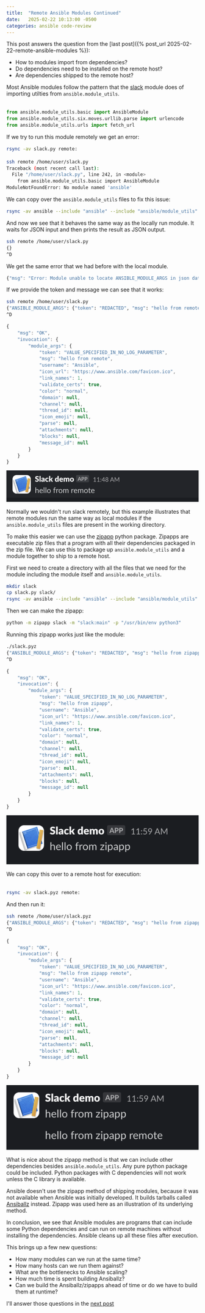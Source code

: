 ```yaml
---
title:  "Remote Ansible Modules Continued"
date:   2025-02-22 10:13:00 -0500
categories: ansible code-review
---
```


This post answers the question from the [last post]({% post_url 2025-02-22-remote-ansible-modules %}):

* How to modules import from dependencies?
* Do dependencies need to be installed on the remote host?
* Are dependencies shipped to the remote host?

Most Ansible modules follow the pattern that the
[slack](https://github.com/ansible-collections/community.general/blob/main/plugins/modules/slack.py)
module does of importing utilties from `ansible.module_utils`.


```python

from ansible.module_utils.basic import AnsibleModule
from ansible.module_utils.six.moves.urllib.parse import urlencode
from ansible.module_utils.urls import fetch_url

```


If we try to run this module remotely we get an error:


```bash
rsync -av slack.py remote:

ssh remote /home/user/slack.py
Traceback (most recent call last):
  File "/home/user/slack.py", line 242, in <module>
    from ansible.module_utils.basic import AnsibleModule
ModuleNotFoundError: No module named 'ansible'

```


We can copy over the `ansible.module_utils` files to fix this issue:


```bash
rsync -av ansible --include "ansible" --include "ansible/module_utils" --include "ansible/module_utils/**" --exclude "*" remote:
```

And now we see that it behaves the same way as the locally run module.
It waits for JSON input and then prints the result as JSON output.

```bash
ssh remote /home/user/slack.py
{}
^D

```

We get the same error that we had before with the local module.


```js
{"msg": "Error: Module unable to locate ANSIBLE_MODULE_ARGS in json data from stdin.  Unable to figure out what parameters were passed", "failed": true}
```


If we provide the token and message we can see that it works:

```bash
ssh remote /home/user/slack.py
{"ANSIBLE_MODULE_ARGS": {"token": "REDACTED", "msg": "hello from remote" }}
^D
```

```js
{
    "msg": "OK",
    "invocation": {
        "module_args": {
            "token": "VALUE_SPECIFIED_IN_NO_LOG_PARAMETER",
            "msg": "hello from remote",
            "username": "Ansible",
            "icon_url": "https://www.ansible.com/favicon.ico",
            "link_names": 1,
            "validate_certs": true,
            "color": "normal",
            "domain": null,
            "channel": null,
            "thread_id": null,
            "icon_emoji": null,
            "parse": null,
            "attachments": null,
            "blocks": null,
            "message_id": null
        }
    }
}
```

![App name](/assets/images/hello_from_remote.png)

Normally we wouldn't run slack remotely, but this example illustrates that
remote modules run the same way as local modules if the `ansible.module_utils`
files are present in the working directory.

To make this easier we can use the [zipapp](https://docs.python.org/3/library/zipapp.html) python package.
Zipapps are executable zip files that a program with all their dependencies packaged in the zip file. We can
use this to package up `ansible.module_utils` and a module together to ship to a remote host.

First we need to create a directory with all the files that we need for the module including the module itself
and `ansible.module_utils`.

```bash
mkdir slack
cp slack.py slack/
rsync -av ansible --include "ansible" --include "ansible/module_utils" --include "ansible/module_utils/**" --exclude "*" slack/
```

Then we can make the zipapp:

```bash
python -m zipapp slack -m "slack:main" -p "/usr/bin/env python3"
```

Running this zipapp works just like the module:

```bash
./slack.pyz
{"ANSIBLE_MODULE_ARGS": {"token": "REDACTED", "msg": "hello from zipapp" }}
^D
```


```js
{
    "msg": "OK",
    "invocation": {
        "module_args": {
            "token": "VALUE_SPECIFIED_IN_NO_LOG_PARAMETER",
            "msg": "hello from zipapp",
            "username": "Ansible",
            "icon_url": "https://www.ansible.com/favicon.ico",
            "link_names": 1,
            "validate_certs": true,
            "color": "normal",
            "domain": null,
            "channel": null,
            "thread_id": null,
            "icon_emoji": null,
            "parse": null,
            "attachments": null,
            "blocks": null,
            "message_id": null
        }
    }
}
```

![App name](/assets/images/hello_from_zipapp.png)


We can copy this over to a remote host for execution:

```bash

rsync -av slack.pyz remote:

```


And then run it:

```bash
ssh remote /home/user/slack.pyz
{"ANSIBLE_MODULE_ARGS": {"token": "REDACTED", "msg": "hello from zipapp remote"}}
^D
```

```js
{
    "msg": "OK",
    "invocation": {
        "module_args": {
            "token": "VALUE_SPECIFIED_IN_NO_LOG_PARAMETER",
            "msg": "hello from zipapp remote",
            "username": "Ansible",
            "icon_url": "https://www.ansible.com/favicon.ico",
            "link_names": 1,
            "validate_certs": true,
            "color": "normal",
            "domain": null,
            "channel": null,
            "thread_id": null,
            "icon_emoji": null,
            "parse": null,
            "attachments": null,
            "blocks": null,
            "message_id": null
        }
    }
}
```

![App name](/assets/images/hello_from_zipapp_remote.png)

What is nice about the zipapp method is that we can include other dependencies
besides `ansible.module_utils`. Any pure python package could be included.  Python
packages with C dependencies will not work unless the C library is available.

Ansible doesn't use the zipapp method of shipping modules, because it was not
available when Ansible was initially developed. It builds tarballs called
[Ansiballz](https://docs.ansible.com/ansible/latest/dev_guide/developing_program_flow_modules.html#ansiballz-framework)
instead.  Zipapp was used here as an illustration of its underlying method.

In conclusion, we see that Ansible modules are programs that can include some
Python dependencies and can run on remote machines without installing the
dependencies. Ansible cleans up all these files after execution.

This brings up a few new questions:

* How many modules can we run at the same time?
* How many hosts can we run them against?
* What are the bottlenecks to Ansible scaling?
* How much time is spent building Ansiballz?
* Can we build the Ansiballz/zipapps ahead of time or do we have to build them at runtime?

I'll answer those questions in the [next post]()
